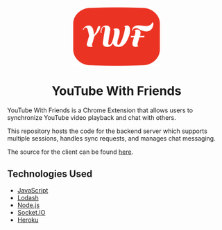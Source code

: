 <h1 align="center">
  <a name="logo" href="https://chrome.google.com/webstore/detail/youtube-with-friends/boifjkmdjemnjadceofnlcnnfmjfjcoj"><img src="https://github.com/testeven152/YouTubeWithFriends/blob/master/images/YWFlogo.png?raw=true" alt="YouTube With Friends" width="200"></a>
  <br>
  <br>
  YouTube With Friends
</h1>

YouTube With Friends is a Chrome Extension that allows users to synchronize YouTube video playback and chat with others.

This repository hosts the code for the backend server which supports multiple sessions, handles sync requests, and manages chat messaging.

The source for the client can be found [here](https://github.com/testeven152/YouTubeWithFriends).

## Technologies Used

- [JavaScript](https://www.javascript.com/)
- [Lodash](https://lodash.com/)
- [Node.js](https://nodejs.org/en/)
- [Socket.IO](https://socket.io/)
- [Heroku](https://www.heroku.com/)
